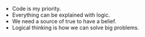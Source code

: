 - Code is my priority.
- Everything can be explained with logic.
- We need a source of true to have a belief.
- Logical thinking is how we can solve big problems.